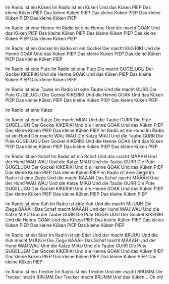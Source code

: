 Im Radio ist ein Küken
Im Radio ist ein Küken
Und das Küken PIEP
Das kleine Küken PIEP
Das kleine Küken PIEP
Das kleine Küken PIEP
Das kleine Küken PIEP
Das kleine Küken PIEP

Im Radio ist eine Henne
Im Radio ist eine Henne
Und die macht GOAK
Und das Küken PIEP
Das kleine Küken PIEP
Das kleine Küken PIEP
Das kleine Küken PIEP
Das kleine Küken PIEP

Im Radio ist ein Gockel
Im Radio ist ein Gockel
Der macht KIKERIKI
Und die Henne GOAK
Und das Küken PIEP
Das kleine Küken PIEP
Das kleine Küken PIEP
Das kleine Küken PIEP

Im Radio ist eine Pute
Im Radio ist eine Pute
Die macht GUGELUGU
Der Gockel KIKERIKI
Und die Henne GOAK
Und das Küken PIEP
Das kleine Küken PIEP
Das kleine Küken PIEP

Im Radio ist eine Taube
Im Radio ist eine Taube
Und die macht GURR
Die Pute GUGELUGU
Der Gockel KIKERIKI
Und die Henne GOAK
Und das Küken PIEP
Das kleine Küken PIEP
Das kleine Küken PIEP
Das kleine Küken PIEP

Im Radio ist eine Katze

Im Radio ist eine Katze
Die macht MIAU
Und die Taube GURR
Die Pute GUGELUGU
Der Gockel KIKERIKI
Und die Henne GOAK
Und das Küken PIEP
Das kleine Küken PIEP
Das kleine Küken PIEP
Im Radio ist ein Hund
Im Radio ist ein Hund
Der macht WAU WAU
Die Katze MIAU
Und die Taube GURR
Die Pute GUGELUGU
Der Gockel KIKERIKI
Und die Henne GOAK
Und das Küken PIEP
Das kleine Küken PIEP
Das kleine Küken PIEP
Das kleine Küken PIEP

Im Radio ist ein Schaf
Im Radio ist ein Schaf
Und das macht MÄÄÄH
Und der Hund WAU WAU
Und die Katze MIAU
Und die Taube GURR
Die Pute GUGELUGU
Der Gockel KIKERIKI
Und die Henne GOAK
Und das Küken PIEP
Das kleine Küken PIEP
Das kleine Küken PIEP
Im Radio ist eine Ziege
Im Radio ist eine Ziege
Und die macht BÄÄÄH
Das Schaf macht MÄÄÄH
Und der Hund WAU WAU
Und die Katze MIAU
Und die Taube GURR
Die Pute GUGELUGU
Der Gockel KIKERIKI
Und die Henne GOAK
Und das Küken PIEP
Das kleine Küken PIEP
Das kleine Küken PIEP
Das kleine Küken PIEP

Im Radio ist eine Kuh
Im Radio ist eine Kuh
Und die macht MUUUH
Die Ziege BÄÄÄH
Das Schaf macht MÄÄÄH
Und der Hund WAU WAU
Und die Katze MIAU
Und die Taube GURR
Die Pute GUGELUGU
Der Gockel KIKERIKI
Und die Henne GOAK
Und das Küken PIEP
Das kleine Küken PIEP
Das kleine Küken PIEP
Das kleine Küken PIEP
Das kleine Küken PIEP

Im Radio ist ein Stier
Im Radio ist ein Stier
Und der macht BRUUU
Und die Kuh macht MUUUH
Die Ziege BÄÄÄH
Das Schaf macht MÄÄÄH
Und der Hund WAU WAU
Und die Katze MIAU
Und die Taube GURR
Die Pute GUGELUGU
Der Gockel KIKERIKI
Und die Henne GOAK
Und das Küken PIEP
Das kleine Küken PIEP
Das kleine Küken PIEP
Das kleine Küken PIEP
Das kleine Küken PIEP

Im Radio ist ein Trecker
Im Radio ist ein Trecker
Und der macht BRUMM
Der Trecker macht BRUMM
Der Trecker macht BRUMM
Und das Küken...
Oh oh!